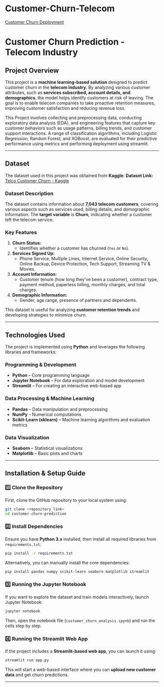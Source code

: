 # Customer-Churn-Telecom

[Customer Churn Deployment ](https://customer-churn-telecom-app.streamlit.app/)

# Customer Churn Prediction - Telecom Industry

## Project Overview
This project is a **machine learning-based solution** designed to predict customer churn in the **telecom industry**. By analyzing various customer attributes, such as **services subscribed, account details, and demographics**, the model helps identify customers at risk of leaving. The goal is to enable telecom companies to take proactive retention measures, improving customer satisfaction and reducing revenue loss.  

This Project involves collecting and preprocessing data, conducting exploratory data analysis (EDA), and engineering features that capture key customer behaviors such as usage patterns, billing trends, and customer support interactions. A range of classification algorithms, including Logistic Regression, Random Forest, and XGBoost, are evaluated for their predictive performance using metrics and performing deployment using streamlit.

---

## Dataset
The dataset used in this project was obtained from **Kaggle**:
**Dataset Link:** [Telco Customer Churn - Kaggle](https://www.kaggle.com/datasets/blastchar/telco-customer-churn)

### Dataset Description
The dataset contains information about **7,043 telecom customers**, covering various aspects such as services used, billing details, and demographic information. The **target variable** is **Churn**, indicating whether a customer left the telecom service.

### Key Features
1. **Churn Status:**
   - Identifies whether a customer has churned (`Yes` or `No`).
2. **Services Signed Up:**
   - Phone Service, Multiple Lines, Internet Service, Online Security, Online Backup, Device Protection, Tech Support, Streaming TV & Movies.
3. **Account Information:**
   - Customer tenure (how long they've been a customer), contract type, payment method, paperless billing, monthly charges, and total charges.
4. **Demographic Information:**
   - Gender, age range, presence of partners and dependents.

This dataset is useful for analyzing **customer retention trends** and developing strategies to minimize churn.

---

## Technologies Used
The project is implemented using **Python** and leverages the following libraries and frameworks:

### Programming & Development
- **Python** – Core programming language
- **Jupyter Notebook** – For data exploration and model development
- **Streamlit** – For creating an interactive web-based app

### Data Processing & Machine Learning
- **Pandas** – Data manipulation and preprocessing
- **NumPy** – Numerical computations
- **Scikit-Learn (sklearn)** – Machine learning algorithms and evaluation metrics

### Data Visualization
- **Seaborn** – Statistical visualizations
- **Matplotlib** – Basic plots and charts

---

## Installation & Setup Guide

### 1️⃣ Clone the Repository
First, clone the GitHub repository to your local system using:
```bash
git clone <repository_link>
cd customer-churn-prediction
```

### 2️⃣ Install Dependencies
Ensure you have **Python 3.x** installed, then install all required libraries from `requirements.txt`:
```bash
pip install -r requirements.txt
```

Alternatively, you can manually install the core dependencies:
```bash
pip install pandas numpy scikit-learn seaborn matplotlib streamlit
```

### 3️⃣ Running the Jupyter Notebook
If you want to explore the dataset and train models interactively, launch Jupyter Notebook:
```bash
jupyter notebook
```
Then, open the notebook file (`customer_churn_analysis.ipynb`) and run the cells step by step.

### 4️⃣ Running the Streamlit Web App
If the project includes a **Streamlit-based web app**, you can launch it using:
```bash
streamlit run app.py
```
This will start a web-based interface where you can **upload new customer data** and get churn predictions.

---
